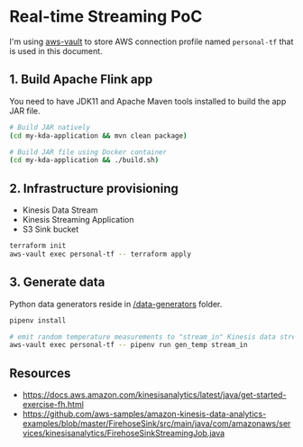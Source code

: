 # Real-time Streaming PoC

I'm using [aws-vault](https://github.com/99designs/aws-vault) to store AWS connection profile named `personal-tf` that is used in this document.

## 1. Build Apache Flink app
You need to have JDK11 and Apache Maven tools installed to build the app JAR file.

```bash
# Build JAR natively
(cd my-kda-application && mvn clean package)

# Build JAR file using Docker container
(cd my-kda-application && ./build.sh)
```

## 2. Infrastructure provisioning
- Kinesis Data Stream
- Kinesis Streaming Application
- S3 Sink bucket

```bash
terraform init
aws-vault exec personal-tf -- terraform apply
```

## 3. Generate data
Python data generators reside in [/data-generators](/data-generators) folder.

```bash
pipenv install

# emit random temperature measurements to "stream_in" Kinesis data stream 
aws-vault exec personal-tf -- pipenv run gen_temp stream_in
```


## Resources
- https://docs.aws.amazon.com/kinesisanalytics/latest/java/get-started-exercise-fh.html
-  https://github.com/aws-samples/amazon-kinesis-data-analytics-examples/blob/master/FirehoseSink/src/main/java/com/amazonaws/services/kinesisanalytics/FirehoseSinkStreamingJob.java
